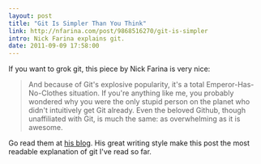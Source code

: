```yaml
---
layout: post
title: "Git Is Simpler Than You Think"
link: http://nfarina.com/post/9868516270/git-is-simpler
intro: Nick Farina explains git.
date: 2011-09-09 17:58:00
---
```

If you want to grok git, this piece by Nick Farina is very nice: 

> And because of Git's explosive popularity, it's a total 
> Emperor-Has-No-Clothes situation. If you're anything like me, you 
> probably wondered why you were the only stupid person on the planet who
> didn't intuitively get Git already. Even the beloved Github, though 
> unaffiliated with Git, is much the same: as overwhelming as it is awesome.

Go read them at [his blog][]. His great writing style make this post the most readable explanation of git I've read so far.

[his blog]: http://nfarina.com/post/9868516270/git-is-simpler
